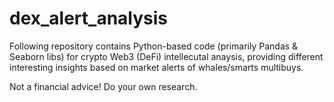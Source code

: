# dex_alert_analysis
Following repository contains Python-based code (primarily Pandas &amp; Seaborn libs) for crypto Web3 (DeFi) intellecutal anaysis, providing different interesting insights based on market alerts of whales/smarts multibuys.

Not a financial advice! Do your own research.
